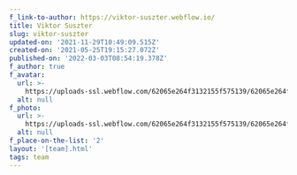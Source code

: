 ```yaml
---
f_link-to-author: https://viktor-suszter.webflow.io/
title: Viktor Suszter
slug: viktor-suszter
updated-on: '2021-11-29T10:49:09.515Z'
created-on: '2021-05-25T19:15:27.072Z'
published-on: '2022-03-03T08:54:19.378Z'
f_author: true
f_avatar:
  url: >-
    https://uploads-ssl.webflow.com/62065e264f3132155f575139/62065e264f313214be575273_download.png
  alt: null
f_photo:
  url: >-
    https://uploads-ssl.webflow.com/62065e264f3132155f575139/62065e264f313214be575273_download.png
  alt: null
f_place-on-the-list: '2'
layout: '[team].html'
tags: team
---
```



